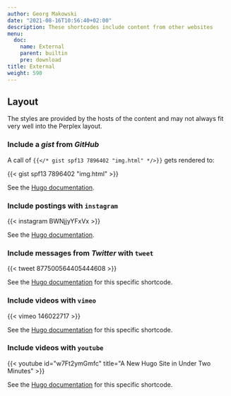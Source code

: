 ```yaml
---
author: Georg Makowski
date: "2021-08-16T10:56:40+02:00"
description: These shortcodes include content from other websites
menu:
  doc:
    name: External
    parent: builtin
    pre: download
title: External
weight: 590
---
```



## Layout

The styles are provided by the hosts of the content and may not always fit very well into the Perplex layout.

### Include a _gist_ from _GitHub_

A call of `{{</* gist spf13 7896402 "img.html" */>}}` gets rendered to:

{{< gist spf13 7896402 "img.html" >}}

See the [Hugo documentation](https://gohugo.io/content-management/shortcodes#gist).

### Include postings with `instagram`

{{< instagram BWNjjyYFxVx >}}

See the [Hugo documentation](https://gohugo.io/content-management/shortcodes#instagram).

### Include messages from _Twitter_ with `tweet`

{{< tweet 877500564405444608 >}}

See the [Hugo documentation](https://gohugo.io/content-management/shortcodes#tweet) for this specific shortcode.

### Include videos with `vimeo`

{{< vimeo 146022717 >}}

See the [Hugo documentation](https://gohugo.io/content-management/shortcodes#vimeo) for this specific shortcode.

### Include videos with `youtube`

{{< youtube id="w7Ft2ymGmfc" title="A New Hugo Site in Under Two Minutes" >}}

See the [Hugo documentation](https://gohugo.io/content-management/shortcodes#youtube) for this specific shortcode.

